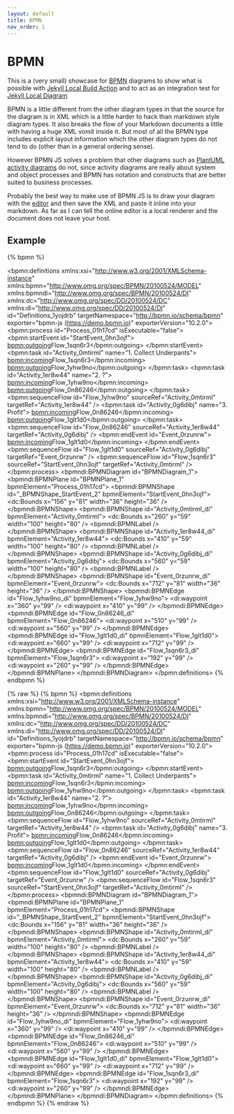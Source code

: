 ```yaml
---
layout: default
title: BPMN
nav_order: 1
---
```


# BPMN

This is a (very small) showcase for [BPMN](https://bpmn.io) diagrams to show what is possible with [Jekyll Local Build Action](https://github.com/jekyll-local-diagram-build-action) and to act as an integration test for [Jekyll Local Diagram](https://github.com/hackinghat/jekyll-local-diagram)

BPMN is a little different from the other diagram types in that the source for the diagram is in XML which is a little harder to hack than markdown style diagram types.  It also breaks the flow of your Markdown documents a little with having a huge XML vomit inside it.  But most of all the BPMN type includes explicit layout information which the other diagram types do not tend to do (other than in a general ordering sense).

However BPMN JS solves a problem that other diagrams such as [PlantUML activity diagrams](https://plantuml.com/activity-diagram-legacy) do not, since activity diagrams are really about system and object processes and BPMN has notation and constructs that are better suited to business processes.   

Probably the best way to make use of BPMN JS is to draw your diagram with the [editor](https://demo.bpmn.io/new) and then save the XML and paste it inline into your markdown.  As far as I can tell the online editor is a local renderer and the document does not leave your host.

## Example

{% bpmn %}
<?xml version="1.0" encoding="UTF-8"?>
<bpmn:definitions xmlns:xsi="http://www.w3.org/2001/XMLSchema-instance" xmlns:bpmn="http://www.omg.org/spec/BPMN/20100524/MODEL" xmlns:bpmndi="http://www.omg.org/spec/BPMN/20100524/DI" xmlns:dc="http://www.omg.org/spec/DD/20100524/DC" xmlns:di="http://www.omg.org/spec/DD/20100524/DI" id="Definitions_1yojdrb" targetNamespace="http://bpmn.io/schema/bpmn" exporter="bpmn-js (https://demo.bpmn.io)" exporterVersion="10.2.0">
  <bpmn:process id="Process_01h17cd" isExecutable="false">
    <bpmn:startEvent id="StartEvent_0hn3ojf">
      <bpmn:outgoing>Flow_1sqn6r3</bpmn:outgoing>
    </bpmn:startEvent>
    <bpmn:task id="Activity_0mtirml" name="1. Collect Underpants">
      <bpmn:incoming>Flow_1sqn6r3</bpmn:incoming>
      <bpmn:outgoing>Flow_1yhw9no</bpmn:outgoing>
    </bpmn:task>
    <bpmn:task id="Activity_1er8w44" name="2. ?">
      <bpmn:incoming>Flow_1yhw9no</bpmn:incoming>
      <bpmn:outgoing>Flow_0n86246</bpmn:outgoing>
    </bpmn:task>
    <bpmn:sequenceFlow id="Flow_1yhw9no" sourceRef="Activity_0mtirml" targetRef="Activity_1er8w44" />
    <bpmn:task id="Activity_0g6dibj" name="3. Profit">
      <bpmn:incoming>Flow_0n86246</bpmn:incoming>
      <bpmn:outgoing>Flow_1glt1d0</bpmn:outgoing>
    </bpmn:task>
    <bpmn:sequenceFlow id="Flow_0n86246" sourceRef="Activity_1er8w44" targetRef="Activity_0g6dibj" />
    <bpmn:endEvent id="Event_0rzunrw">
      <bpmn:incoming>Flow_1glt1d0</bpmn:incoming>
    </bpmn:endEvent>
    <bpmn:sequenceFlow id="Flow_1glt1d0" sourceRef="Activity_0g6dibj" targetRef="Event_0rzunrw" />
    <bpmn:sequenceFlow id="Flow_1sqn6r3" sourceRef="StartEvent_0hn3ojf" targetRef="Activity_0mtirml" />
  </bpmn:process>
  <bpmndi:BPMNDiagram id="BPMNDiagram_1">
    <bpmndi:BPMNPlane id="BPMNPlane_1" bpmnElement="Process_01h17cd">
      <bpmndi:BPMNShape id="_BPMNShape_StartEvent_2" bpmnElement="StartEvent_0hn3ojf">
        <dc:Bounds x="156" y="81" width="36" height="36" />
      </bpmndi:BPMNShape>
      <bpmndi:BPMNShape id="Activity_0mtirml_di" bpmnElement="Activity_0mtirml">
        <dc:Bounds x="260" y="59" width="100" height="80" />
        <bpmndi:BPMNLabel />
      </bpmndi:BPMNShape>
      <bpmndi:BPMNShape id="Activity_1er8w44_di" bpmnElement="Activity_1er8w44">
        <dc:Bounds x="410" y="59" width="100" height="80" />
        <bpmndi:BPMNLabel />
      </bpmndi:BPMNShape>
      <bpmndi:BPMNShape id="Activity_0g6dibj_di" bpmnElement="Activity_0g6dibj">
        <dc:Bounds x="560" y="59" width="100" height="80" />
        <bpmndi:BPMNLabel />
      </bpmndi:BPMNShape>
      <bpmndi:BPMNShape id="Event_0rzunrw_di" bpmnElement="Event_0rzunrw">
        <dc:Bounds x="712" y="81" width="36" height="36" />
      </bpmndi:BPMNShape>
      <bpmndi:BPMNEdge id="Flow_1yhw9no_di" bpmnElement="Flow_1yhw9no">
        <di:waypoint x="360" y="99" />
        <di:waypoint x="410" y="99" />
      </bpmndi:BPMNEdge>
      <bpmndi:BPMNEdge id="Flow_0n86246_di" bpmnElement="Flow_0n86246">
        <di:waypoint x="510" y="99" />
        <di:waypoint x="560" y="99" />
      </bpmndi:BPMNEdge>
      <bpmndi:BPMNEdge id="Flow_1glt1d0_di" bpmnElement="Flow_1glt1d0">
        <di:waypoint x="660" y="99" />
        <di:waypoint x="712" y="99" />
      </bpmndi:BPMNEdge>
      <bpmndi:BPMNEdge id="Flow_1sqn6r3_di" bpmnElement="Flow_1sqn6r3">
        <di:waypoint x="192" y="99" />
        <di:waypoint x="260" y="99" />
      </bpmndi:BPMNEdge>
    </bpmndi:BPMNPlane>
  </bpmndi:BPMNDiagram>
</bpmn:definitions>
{% endbpmn %}

{% raw %}
    {% bpmn %}
    <?xml version="1.0" encoding="UTF-8"?>
    <bpmn:definitions xmlns:xsi="http://www.w3.org/2001/XMLSchema-instance" xmlns:bpmn="http://www.omg.org/spec/BPMN/20100524/MODEL" xmlns:bpmndi="http://www.omg.org/spec/BPMN/20100524/DI" xmlns:dc="http://www.omg.org/spec/DD/20100524/DC" xmlns:di="http://www.omg.org/spec/DD/20100524/DI" id="Definitions_1yojdrb" targetNamespace="http://bpmn.io/schema/bpmn" exporter="bpmn-js (https://demo.bpmn.io)" exporterVersion="10.2.0">
    <bpmn:process id="Process_01h17cd" isExecutable="false">
        <bpmn:startEvent id="StartEvent_0hn3ojf">
        <bpmn:outgoing>Flow_1sqn6r3</bpmn:outgoing>
        </bpmn:startEvent>
        <bpmn:task id="Activity_0mtirml" name="1. Collect Underpants">
        <bpmn:incoming>Flow_1sqn6r3</bpmn:incoming>
        <bpmn:outgoing>Flow_1yhw9no</bpmn:outgoing>
        </bpmn:task>
        <bpmn:task id="Activity_1er8w44" name="2. ?">
        <bpmn:incoming>Flow_1yhw9no</bpmn:incoming>
        <bpmn:outgoing>Flow_0n86246</bpmn:outgoing>
        </bpmn:task>
        <bpmn:sequenceFlow id="Flow_1yhw9no" sourceRef="Activity_0mtirml" targetRef="Activity_1er8w44" />
        <bpmn:task id="Activity_0g6dibj" name="3. Profit">
        <bpmn:incoming>Flow_0n86246</bpmn:incoming>
        <bpmn:outgoing>Flow_1glt1d0</bpmn:outgoing>
        </bpmn:task>
        <bpmn:sequenceFlow id="Flow_0n86246" sourceRef="Activity_1er8w44" targetRef="Activity_0g6dibj" />
        <bpmn:endEvent id="Event_0rzunrw">
        <bpmn:incoming>Flow_1glt1d0</bpmn:incoming>
        </bpmn:endEvent>
        <bpmn:sequenceFlow id="Flow_1glt1d0" sourceRef="Activity_0g6dibj" targetRef="Event_0rzunrw" />
        <bpmn:sequenceFlow id="Flow_1sqn6r3" sourceRef="StartEvent_0hn3ojf" targetRef="Activity_0mtirml" />
    </bpmn:process>
    <bpmndi:BPMNDiagram id="BPMNDiagram_1">
        <bpmndi:BPMNPlane id="BPMNPlane_1" bpmnElement="Process_01h17cd">
        <bpmndi:BPMNShape id="_BPMNShape_StartEvent_2" bpmnElement="StartEvent_0hn3ojf">
            <dc:Bounds x="156" y="81" width="36" height="36" />
        </bpmndi:BPMNShape>
        <bpmndi:BPMNShape id="Activity_0mtirml_di" bpmnElement="Activity_0mtirml">
            <dc:Bounds x="260" y="59" width="100" height="80" />
            <bpmndi:BPMNLabel />
        </bpmndi:BPMNShape>
        <bpmndi:BPMNShape id="Activity_1er8w44_di" bpmnElement="Activity_1er8w44">
            <dc:Bounds x="410" y="59" width="100" height="80" />
            <bpmndi:BPMNLabel />
        </bpmndi:BPMNShape>
        <bpmndi:BPMNShape id="Activity_0g6dibj_di" bpmnElement="Activity_0g6dibj">
            <dc:Bounds x="560" y="59" width="100" height="80" />
            <bpmndi:BPMNLabel />
        </bpmndi:BPMNShape>
        <bpmndi:BPMNShape id="Event_0rzunrw_di" bpmnElement="Event_0rzunrw">
            <dc:Bounds x="712" y="81" width="36" height="36" />
        </bpmndi:BPMNShape>
        <bpmndi:BPMNEdge id="Flow_1yhw9no_di" bpmnElement="Flow_1yhw9no">
            <di:waypoint x="360" y="99" />
            <di:waypoint x="410" y="99" />
        </bpmndi:BPMNEdge>
        <bpmndi:BPMNEdge id="Flow_0n86246_di" bpmnElement="Flow_0n86246">
            <di:waypoint x="510" y="99" />
            <di:waypoint x="560" y="99" />
        </bpmndi:BPMNEdge>
        <bpmndi:BPMNEdge id="Flow_1glt1d0_di" bpmnElement="Flow_1glt1d0">
            <di:waypoint x="660" y="99" />
            <di:waypoint x="712" y="99" />
        </bpmndi:BPMNEdge>
        <bpmndi:BPMNEdge id="Flow_1sqn6r3_di" bpmnElement="Flow_1sqn6r3">
            <di:waypoint x="192" y="99" />
            <di:waypoint x="260" y="99" />
        </bpmndi:BPMNEdge>
        </bpmndi:BPMNPlane>
    </bpmndi:BPMNDiagram>
    </bpmn:definitions>
    {% endbpmn %}
{% endraw %}
